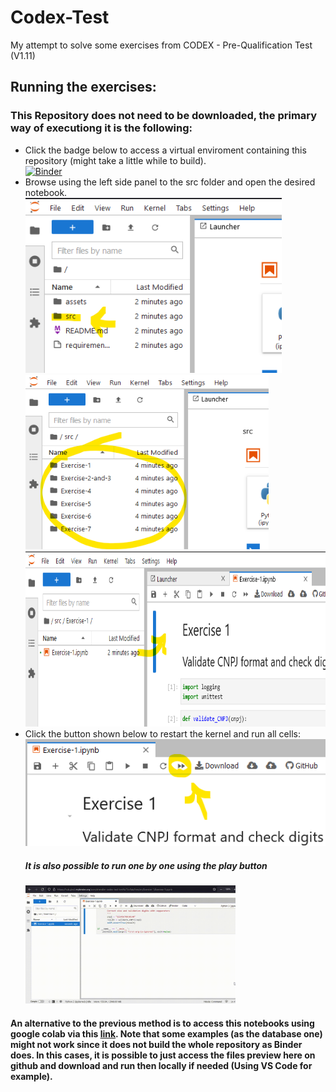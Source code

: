 # Codex-Test
My attempt to solve some exercises from CODEX - Pre-Qualification Test (V1.11)


## Running the exercises:

### This Repository does not need to be downloaded, the primary way of executiong it is the following:
- Click the badge below to access a virtual enviroment containing this repository (might take a little while to build).   
    [![Binder](https://mybinder.org/badge_logo.svg)](https://mybinder.org/v2/gh/ahendler/Codex-Test/main)
- Browse using the left side panel to the src folder and open the desired notebook.   
     <img src="assets/instructions2.png" height=280/> <img src="assets/instructions3.png" height=280/>
     <img src="assets/instructions4.png" height=280/>
- Click the button shown below to restart the kernel and run all cells:   
    ![Button-restart-kernel](assets/instructions1.png)
    #####  It is also possible to run one by one using the play button
    <img src="assets/demo.gif" width=70% height=70%/>
#### An alternative to the previous method is to access this notebooks using google colab via this [link](https://colab.research.google.com/github/ahendler/Codex-Test). Note that some examples (as the database one) might not work since it does not build the whole repository as Binder does. In this cases, it is possible to just access the files preview here on github and download and run then locally if needed (Using VS Code for example).